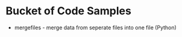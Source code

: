 Bucket of Code Samples
======================

* mergefiles - merge data from seperate files into one file (Python)
